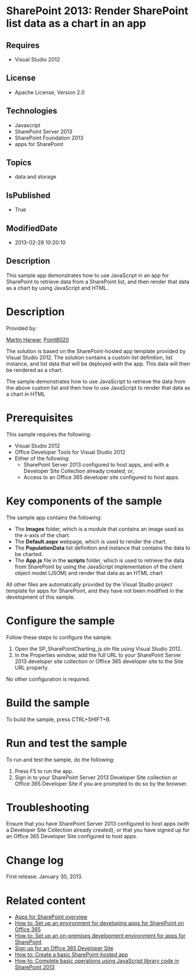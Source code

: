 # SharePoint 2013: Render SharePoint list data as a chart in an app
## Requires
* Visual Studio 2012
## License
* Apache License, Version 2.0
## Technologies
* Javascript
* SharePoint Server 2013
* SharePoint Foundation 2013
* apps for SharePoint
## Topics
* data and storage
## IsPublished
* True
## ModifiedDate
* 2013-02-28 10:20:10
## Description

<p id="header">This sample app demonstrates how to use JavaScript in an app for SharePoint to retrieve data from a SharePoint list, and then render that data as a chart by using JavaScript and HTML.</p>
<div id="mainSection">
<div id="mainBody">
<div class="introduction">
<h1 class="heading">Description</h1>
<div class="section" id="sectionSection0">
<p><span class="label">Provided by:</span></p>
</div>
<div class="section" id="sectionSection0">
<p><a href="http://mvp.microsoft.com/en-US/findanmvp/Pages/profile.aspx?MVPID=c558e0ed-382f-4008-8002-4634a9167b99" target="_blank">Martin Harwar</a>,
<a href="http://point8020.com/Default.aspx" target="_blank">Point8020</a></p>
<p>The solution is based on the SharePoint-hosted app template provided by Visual Studio 2012. The solution contains a custom list definition, list instance, and list data that will be deployed with the app. This data will then be rendered as a chart.</p>
<p>The sample demonstrates how to use JavaScript to retrieve the data from the above custom list and then how to use JavaScript to render that data as a chart in HTML</p>
</div>
<h1 class="heading">Prerequisites</h1>
<div class="section" id="sectionSection1">
<p>This sample requires the following:</p>
<ul>
<li>
<div>Visual Studio 2012</div>
</li><li>
<div>Office Developer Tools for Visual Studio 2012</div>
</li><li>
<div>Either of the following:</div>
<ul>
<li>
<div>SharePoint Server 2013 configured to host apps, and with a Developer Site Collection already created; or,</div>
</li><li>
<div>Access to an Office 365 developer site configured to host apps.</div>
</li></ul>
</li></ul>
</div>
<h1 class="heading">Key components of the sample</h1>
<div class="section" id="sectionSection2">
<p>The sample app contains the following:</p>
<ul>
<li>
<div>The <strong>Images</strong> folder, which is a module that contains an image used as the x-axis of the chart.</div>
</li><li>
<div>The <strong>Default.aspx</strong> webpage, which is used to render the chart.</div>
</li><li>
<div>The <strong>PopulationData</strong> list definition and instance that contains the data to be charted.</div>
</li><li>
<div>The <strong>App.js</strong> file in the <strong>scripts</strong> folder, which is used to retrieve the data from SharePoint by using the JavaScript implementation of the client object model (JSOM) and render that data as an HTML chart</div>
</li></ul>
<p>All other files are automatically provided by the Visual Studio project template for apps for SharePoint, and they have not been modified in the development of this sample.</p>
</div>
<h1 class="heading">Configure the sample</h1>
<div class="section" id="sectionSection3">
<p>Follow these steps to configure the sample.</p>
<ol>
<li>
<div>Open the <span class="ui">SP_SharePointCharting_js.sln</span> file using Visual Studio 2012.</div>
</li><li>
<div>In the <span class="ui">Properties</span> window, add the full URL to your SharePoint Server 2013 developer site collection or Office 365 developer site to the
<span><span class="keyword">Site URL</span></span> property.</div>
</li></ol>
<p>No other configuration is required.</p>
</div>
<h1 class="heading">Build the sample</h1>
<div class="section" id="sectionSection4">
<p>To build the sample, press CTRL&#43;SHIFT&#43;B.</p>
</div>
<h1 class="heading">Run and test the sample</h1>
<div class="section" id="sectionSection5">
<p>To run and test the sample, do the following:</p>
<ol>
<li>
<div>Press F5 to run the app.</div>
</li><li>
<div>Sign in to your SharePoint Server 2013 Developer Site collection or Office 365 Developer Site if you are prompted to do so by the browser.</div>
</li></ol>
</div>
<h1 class="heading">Troubleshooting</h1>
<div class="section" id="sectionSection6">
<p>Ensure that you have SharePoint Server 2013 configured to host apps (with a Developer Site Collection already created), or that you have signed up for an Office 365 Developer Site configured to host apps.</p>
</div>
<h1 class="heading">Change log</h1>
<div class="section" id="sectionSection7">
<p>First release: January 30, 2013.</p>
</div>
<h1 class="heading">Related content</h1>
<div class="section" id="sectionSection8">
<ul>
<li>
<div><a href="http://msdn.microsoft.com/en-us/library/office/apps/fp179930.aspx" target="_blank">Apps for SharePoint overview</a></div>
</li><li>
<div><a href="http://msdn.microsoft.com/en-us/library/office/apps/fp161179.aspx" target="_blank">How to: Set up an environment for developing apps for SharePoint on Office 365</a></div>
</li><li>
<div><a href="http://msdn.microsoft.com/en-us/library/office/apps/fp179923.aspx" target="_blank">How to: Set up an on-premises development environment for apps for SharePoint</a></div>
</li><li>
<div><a href="http://msdn.microsoft.com/en-us/library/fp179924.aspx" target="_blank">Sign up for an Office 365 Developer Site</a></div>
</li><li>
<div><a href="http://msdn.microsoft.com/en-us/library/office/apps/fp142379.aspx" target="_blank">How to: Create a basic SharePoint-hosted app</a></div>
</li><li>
<div><a href="http://msdn.microsoft.com/en-us/library/jj163201.aspx" target="_blank">How to: Complete basic operations using JavaScript library code in SharePoint 2013</a></div>
</li></ul>
</div>
</div>
</div>
</div>
